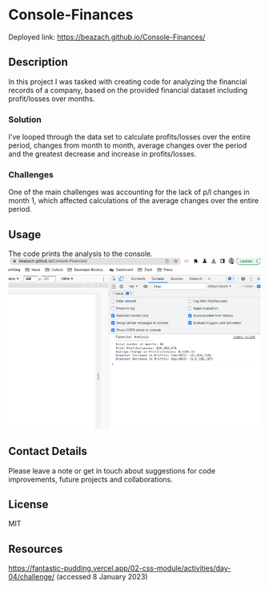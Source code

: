# Console-Finances
Deployed link: https://beazach.github.io/Console-Finances/

## Description 
In this project I was tasked with creating code for analyzing the financial records of a company, based on the provided financial dataset including profit/losses over months.

### Solution
I've looped through the data set to calculate profits/losses over the entire period, changes from month to month, average changes over the period and the greatest decrease and increase in profits/losses. 

### Challenges
One of the main challenges was accounting for the lack of p/l changes in month 1, which affected calculations of the average changes over the entire period.

## Usage
The code prints the analysis to the console.
![alt text](images/Screenshot.png)

## Contact Details
Please leave a note or get in touch about suggestions for code improvements, future projects and collaborations.

## License 
MIT

## Resources 
https://fantastic-pudding.vercel.app/02-css-module/activities/day-04/challenge/ (accessed 8 January 2023)